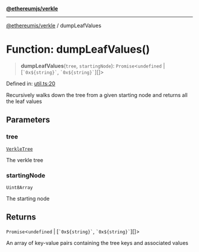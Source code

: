 [**@ethereumjs/verkle**](../README.md)

***

[@ethereumjs/verkle](../README.md) / dumpLeafValues

# Function: dumpLeafValues()

> **dumpLeafValues**(`tree`, `startingNode`): `Promise`\<`undefined` \| \[`` `0x${string}` ``, `` `0x${string}` ``\][]\>

Defined in: [util.ts:20](https://github.com/Dargon789/ethereumjs-monorepo/blob/master/packages/verkle/src/util.ts#L20)

Recursively walks down the tree from a given starting node and returns all the leaf values

## Parameters

### tree

[`VerkleTree`](../classes/VerkleTree.md)

The verkle tree

### startingNode

`Uint8Array`

The starting node

## Returns

`Promise`\<`undefined` \| \[`` `0x${string}` ``, `` `0x${string}` ``\][]\>

An array of key-value pairs containing the tree keys and associated values
